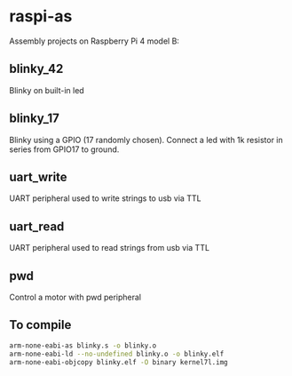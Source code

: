# raspi-as

Assembly projects on Raspberry Pi 4 model B:

## blinky_42
Blinky on built-in led

## blinky_17
Blinky using a GPIO (17 randomly chosen).
Connect a led with 1k resistor in series from GPIO17 to ground.

## uart_write
UART peripheral used to write strings to usb via TTL

## uart_read
UART peripheral used to read strings from usb via TTL

## pwd
Control a motor with pwd peripheral

## To compile
```bash
arm-none-eabi-as blinky.s -o blinky.o
arm-none-eabi-ld --no-undefined blinky.o -o blinky.elf
arm-none-eabi-objcopy blinky.elf -O binary kernel7l.img
```
